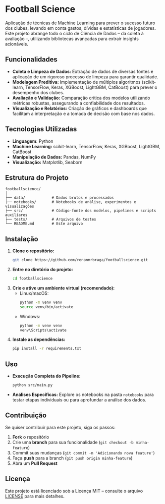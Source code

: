 # Football Science

Aplicação de técnicas de Machine Learning para prever o sucesso futuro dos clubes, levando em conta gastos, dívidas e estatísticas de jogadores. Este projeto abrange todo o ciclo de Ciência de Dados – da coleta à avaliação –, utilizando bibliotecas avançadas para extrair insights acionáveis.

## Funcionalidades

- **Coleta e Limpeza de Dados:** Extração de dados de diversas fontes e aplicação de um rigoroso processo de limpeza para garantir qualidade.
- **Modelagem Preditiva:** Implementação de múltiplos algoritmos (scikit-learn, TensorFlow, Keras, XGBoost, LightGBM, CatBoost) para prever o desempenho dos clubes.
- **Avaliação e Validação:** Comparação crítica dos modelos utilizando métricas robustas, assegurando a confiabilidade dos resultados.
- **Visualização e Relatórios:** Criação de gráficos e dashboards que facilitam a interpretação e a tomada de decisão com base nos dados.

## Tecnologias Utilizadas

- **Linguagem:** Python
- **Machine Learning:** scikit-learn, TensorFlow, Keras, XGBoost, LightGBM, CatBoost
- **Manipulação de Dados:** Pandas, NumPy
- **Visualização:** Matplotlib, Seaborn

## Estrutura do Projeto

```
footballscience/
│
├── data/            # Dados brutos e processados
├── notebooks/       # Notebooks de análise, experimentos e visualizações
├── src/             # Código-fonte dos modelos, pipelines e scripts auxiliares
├── tests/           # Arquivos de testes
└── README.md        # Este arquivo
```

## Instalação

1. **Clone o repositório:**
   ```bash
   git clone https://github.com/renanmrbraga/footballscience.git
   ```
2. **Entre no diretório do projeto:**
   ```bash
   cd footballscience
   ```
3. **Crie e ative um ambiente virtual (recomendado):**
   - Linux/macOS:
     ```bash
     python -m venv venv
     source venv/bin/activate
     ```
   - Windows:
     ```bash
     python -m venv venv
     venv\Scripts\activate
     ```
4. **Instale as dependências:**
   ```bash
   pip install -r requirements.txt
   ```

## Uso

- **Execução Completa do Pipeline:**
  ```bash
  python src/main.py
  ```
- **Análises Específicas:**
  Explore os notebooks na pasta `notebooks` para testar etapas individuais ou para aprofundar a análise dos dados.

## Contribuição

Se quiser contribuir para este projeto, siga os passos:
1. **Fork** o repositório
2. Crie uma **branch** para sua funcionalidade (`git checkout -b minha-feature`)
3. Commit suas mudanças (`git commit -m 'Adicionando nova feature'`)
4. Faça **push** para a branch (`git push origin minha-feature`)
5. Abra um **Pull Request**

## Licença

Este projeto está licenciado sob a Licença MIT – consulte o arquivo [LICENSE](LICENSE) para mais detalhes.
